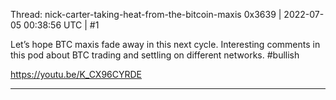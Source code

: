 Thread: nick-carter-taking-heat-from-the-bitcoin-maxis
0x3639 | 2022-07-05 00:38:56 UTC | #1

Let’s hope BTC maxis fade away in this next cycle.  Interesting comments in this pod about BTC trading and settling on different networks. #bullish

https://youtu.be/K_CX96CYRDE

-------------------------

